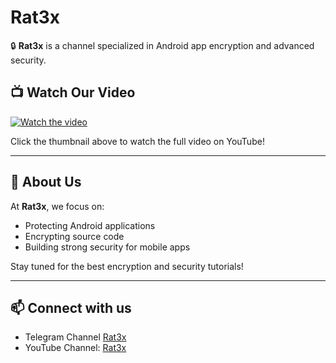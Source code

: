 # Rat3x

🔒 **Rat3x** is a channel specialized in Android app encryption and advanced security.

## 📺 Watch Our Video

[![Watch the video](https://img.youtube.com/vi/oj21pOGJcBg/0.jpg)](https://www.youtube.com/watch?v=qGBvfR1si54&ab)

Click the thumbnail above to watch the full video on YouTube!

---

## 🚀 About Us

At **Rat3x**, we focus on:
- Protecting Android applications
- Encrypting source code
- Building strong security for mobile apps

Stay tuned for the best encryption and security tutorials!

---

## 📫 Connect with us
- Telegram Channel [Rat3x](https://t.me/+hVIthNrlOGMxMjQ0)
- YouTube Channel: [Rat3x](https://www.youtube.com/channel/UCd-o-FVi2RjSde3m9W7Id5Q)
